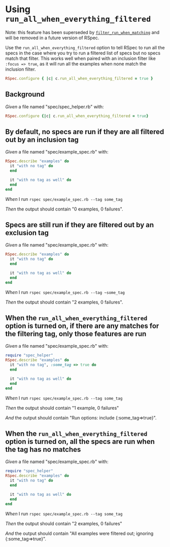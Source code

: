 # Using `run_all_when_everything_filtered`

Note: this feature has been superseded by
  [`filter_run_when_matching`](../filtering/filter-run-when-matching) and will be
  removed in a future version of RSpec.

  Use the `run_all_when_everything_filtered` option to tell RSpec to run all the
  specs in the case where you try to run a filtered list of specs but no specs
  match that filter. This works well when paired with an inclusion filter like
  `:focus => true`, as it will run all the examples when none match the
  inclusion filter.

  ```ruby
  RSpec.configure { |c| c.run_all_when_everything_filtered = true }
  ```

## Background

_Given_ a file named "spec/spec_helper.rb" with:

```ruby
RSpec.configure {|c| c.run_all_when_everything_filtered = true}
```

## By default, no specs are run if they are all filtered out by an inclusion tag

_Given_ a file named "spec/example_spec.rb" with:

```ruby
RSpec.describe "examples" do
  it "with no tag" do
  end

  it "with no tag as well" do
  end
end
```

_When_ I run `rspec spec/example_spec.rb --tag some_tag`

_Then_ the output should contain "0 examples, 0 failures".

## Specs are still run if they are filtered out by an exclusion tag

_Given_ a file named "spec/example_spec.rb" with:

```ruby
RSpec.describe "examples" do
  it "with no tag" do
  end

  it "with no tag as well" do
  end
end
```

_When_ I run `rspec spec/example_spec.rb --tag ~some_tag`

_Then_ the output should contain "2 examples, 0 failures".

## When the `run_all_when_everything_filtered` option is turned on, if there are any matches for the filtering tag, only those features are run

_Given_ a file named "spec/example_spec.rb" with:

```ruby
require "spec_helper"
RSpec.describe "examples" do
  it "with no tag", :some_tag => true do
  end

  it "with no tag as well" do
  end
end
```

_When_ I run `rspec spec/example_spec.rb --tag some_tag`

_Then_ the output should contain "1 example, 0 failures"

_And_ the output should contain "Run options: include {:some_tag=>true}".

## When the `run_all_when_everything_filtered` option is turned on, all the specs are run when the tag has no matches

_Given_ a file named "spec/example_spec.rb" with:

```ruby
require "spec_helper"
RSpec.describe "examples" do
  it "with no tag" do
  end

  it "with no tag as well" do
  end
end
```

_When_ I run `rspec spec/example_spec.rb --tag some_tag`

_Then_ the output should contain "2 examples, 0 failures"

_And_ the output should contain "All examples were filtered out; ignoring {:some_tag=>true}".
